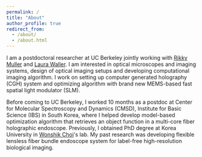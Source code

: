 ```yaml
---
permalink: /
title: "About"
author_profile: true
redirect_from: 
  - /about/
  - /about.html
---
```


I am a postdoctoral researcher at UC Berkeley jointly working with [Rikky Muller](https://www.rikkymuller.com) and [Laura Waller](https://www.laurawaller.com). I am interested in optical microscopes and imaging systems, design of optical imaging setups and developing computational imaging algorithm. I work on setting up computer generated holography (CGH) system and optimizing algorithm with brand new MEMS-based fast spatial light modulator (SLM).

Before coming to UC Berkeley, I worked 10 months as a postdoc at Center for Molecular Spectroscopy and Dynamics (CMSD), Institute for Basic Science (IBS) in South Korea, where I helped develop model-based optimization algorithm that retrieves an object function in a multi-core fiber holographic endoscope. Previously, I obtained PhD degree at Korea University in [Wonshik Choi](https://www.bioimaging.korea.ac.kr/)'s lab. My past research was developing flexible lensless fiber bundle endoscope system for label-free high-resolution biological imaging.
